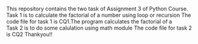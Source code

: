 This repository contains the two task of Assignment 3 of Python Course.
Task 1 is to calculate the factorial of a number using loop or recursion
The code file for task 1 is CQ1.The program calculates the factorial of a  
Task 2 is to do some calulation using math module
The code file for task 2 is CQ2
Thankyou!!
